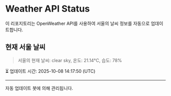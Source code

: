 
# Weather API Status

이 리포지토리는 OpenWeather API를 사용하여 서울의 날씨 정보를 자동으로 업데이트합니다.

## 현재 서울 날씨
> 서울의 현재 날씨: clear sky, 온도: 21.14°C, 습도: 78%

⏳ 업데이트 시간: 2025-10-08 14:17:50 (UTC)

---
자동 업데이트 봇에 의해 관리됩니다.
